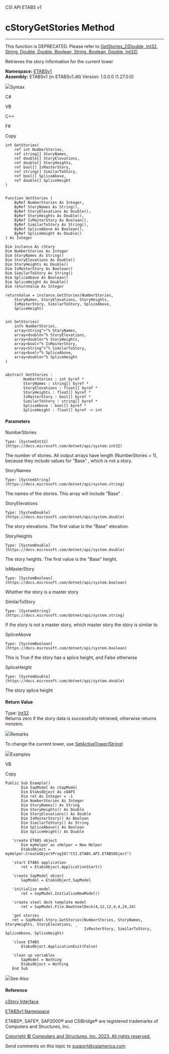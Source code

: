﻿

CSI API ETABS v1

# cStoryGetStories Method  
  
---  
  
This function is DEPRECATED. Please refer to [GetStories_2(Double, Int32,
String, Double, Double, Boolean, String, Boolean, Double,
Int32)](cdbfa89c-ce72-fe61-a677-71d44012704f.htm)

Retrieves the story information for the current tower

**Namespace:** [ETABSv1](2780f1b8-2033-5289-2298-1cdb2a7508d9.htm)  
**Assembly:** ETABSv1 (in ETABSv1.dll) Version: 1.0.0.0 (1.27.0.0)

![](../icons/SectionExpanded.png)Syntax

C#

VB

C++

F#

Copy

    
    
    int GetStories(
    	ref int NumberStories,
    	ref string[] StoryNames,
    	ref double[] StoryElevations,
    	ref double[] StoryHeights,
    	ref bool[] IsMasterStory,
    	ref string[] SimilarToStory,
    	ref bool[] SpliceAbove,
    	ref double[] SpliceHeight
    )
    
    
    Function GetStories ( 
    	ByRef NumberStories As Integer,
    	ByRef StoryNames As String(),
    	ByRef StoryElevations As Double(),
    	ByRef StoryHeights As Double(),
    	ByRef IsMasterStory As Boolean(),
    	ByRef SimilarToStory As String(),
    	ByRef SpliceAbove As Boolean(),
    	ByRef SpliceHeight As Double()
    ) As Integer
    
    Dim instance As cStory
    Dim NumberStories As Integer
    Dim StoryNames As String()
    Dim StoryElevations As Double()
    Dim StoryHeights As Double()
    Dim IsMasterStory As Boolean()
    Dim SimilarToStory As String()
    Dim SpliceAbove As Boolean()
    Dim SpliceHeight As Double()
    Dim returnValue As Integer
    
    returnValue = instance.GetStories(NumberStories, 
    	StoryNames, StoryElevations, StoryHeights, 
    	IsMasterStory, SimilarToStory, SpliceAbove, 
    	SpliceHeight)
    
    
    int GetStories(
    	int% NumberStories, 
    	array<String^>^% StoryNames, 
    	array<double>^% StoryElevations, 
    	array<double>^% StoryHeights, 
    	array<bool>^% IsMasterStory, 
    	array<String^>^% SimilarToStory, 
    	array<bool>^% SpliceAbove, 
    	array<double>^% SpliceHeight
    )
    
    
    abstract GetStories : 
            NumberStories : int byref * 
            StoryNames : string[] byref * 
            StoryElevations : float[] byref * 
            StoryHeights : float[] byref * 
            IsMasterStory : bool[] byref * 
            SimilarToStory : string[] byref * 
            SpliceAbove : bool[] byref * 
            SpliceHeight : float[] byref -> int 
    

#### Parameters

NumberStories

    Type: [SystemInt32](https://docs.microsoft.com/dotnet/api/system.int32)  
The number of stories. All output arrays have length (NumberStories + 1),
because they include values for "Base" , which is not a story.

StoryNames

    Type: [SystemString](https://docs.microsoft.com/dotnet/api/system.string)  
The names of the stories. This array will include "Base" .

StoryElevations

    Type: [SystemDouble](https://docs.microsoft.com/dotnet/api/system.double)  
The story elevations. The first value is the "Base" elevation.

StoryHeights

    Type: [SystemDouble](https://docs.microsoft.com/dotnet/api/system.double)  
The story heights. The first value is the "Base" height.

IsMasterStory

    Type: [SystemBoolean](https://docs.microsoft.com/dotnet/api/system.boolean)  
Whether the story is a master story

SimilarToStory

    Type: [SystemString](https://docs.microsoft.com/dotnet/api/system.string)  
If the story is not a master story, which master story the story is similar to

SpliceAbove

    Type: [SystemBoolean](https://docs.microsoft.com/dotnet/api/system.boolean)  
This is True if the story has a splice height, and False otherwise

SpliceHeight

    Type: [SystemDouble](https://docs.microsoft.com/dotnet/api/system.double)  
The story splice height

#### Return Value

Type: [Int32](https://docs.microsoft.com/dotnet/api/system.int32)  
Returns zero if the story data is successfully retrieved, otherwise returns
nonzero.

![](../icons/SectionExpanded.png)Remarks

To change the current tower, use
[SetActiveTower(String)](59404401-796c-f28d-0c18-314f935a59b0.htm)

![](../icons/SectionExpanded.png)Examples

VB

Copy

    
    
    Public Sub Example()
           Dim SapModel As cSapModel
           Dim EtabsObject As cOAPI
           Dim ret As Integer = -1
           Dim NumberStories As Integer
           Dim StoryNames() As String
           Dim StoryHeights() As Double
           Dim StoryElevations() As Double
           Dim IsMasterStory() As Boolean
           Dim SimilarToStory() As String
           Dim SpliceAbove() As Boolean
           Dim SpliceHeight() As Double
    
       'create ETABS object
           Dim myHelper as cHelper = New Helper
           EtabsObject = myHelper.CreateObjectProgID("CSI.ETABS.API.ETABSObject")
    
       'start ETABS application
           ret = EtabsObject.ApplicationStart()
    
       'create SapModel object
           SapModel = EtabsObject.SapModel
    
       'initialize model
           ret = SapModel.InitializeNewModel()
    
       'create steel deck template model
           ret = SapModel.File.NewSteelDeck(4,12,12,4,4,24,24)
    
       'get stories
       ret = SapModel.Story.GetStories(NumberStories, StoryNames, StoryHeights, StoryElevations, _
                                       IsMasterStory, SimilarToStory, SpliceAbove, SpliceHeight)
    
       'close ETABS
           EtabsObject.ApplicationExit(False)
    
       'clean up variables
           SapModel = Nothing
           EtabsObject = Nothing
       End Sub

![](../icons/SectionExpanded.png)See Also

#### Reference

[cStory Interface](1683ba07-55f5-11ab-520a-fc7bab96a41c.htm)

[ETABSv1 Namespace](2780f1b8-2033-5289-2298-1cdb2a7508d9.htm)

ETABS®, SAFE®, SAP2000® and CSiBridge® are registered trademarks of Computers
and Structures, Inc.  

[Copyright © Computers and Structures, Inc. 2023. All rights
reserved.](http://www.csiamerica.com)

Send comments on this topic to
[support@csiamerica.com](mailto:support%40csiamerica.com?Subject=CSI%20API%20ETABS%20v1)

